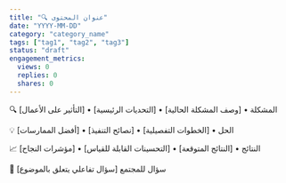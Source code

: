```yaml
---
title: "🔍 عنوان المحتوى"
date: "YYYY-MM-DD"
category: "category_name"
tags: ["tag1", "tag2", "tag3"]
status: "draft"
engagement_metrics:
  views: 0
  replies: 0
  shares: 0
---
```


🔍 المشكلة
• [وصف المشكلة الحالية]
• [التحديات الرئيسية]
• [التأثير على الأعمال]

💡 الحل
• [الخطوات التفصيلية]
• [نصائح التنفيذ]
• [أفضل الممارسات]

📈 النتائج
• [النتائج المتوقعة]
• [التحسينات القابلة للقياس]
• [مؤشرات النجاح]

💭 سؤال للمجتمع
[سؤال تفاعلي يتعلق بالموضوع]
